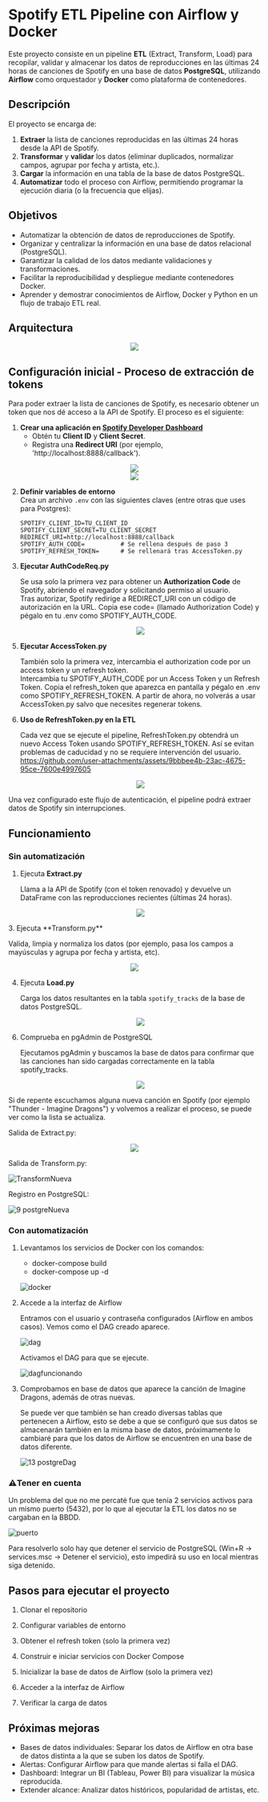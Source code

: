 # Spotify ETL Pipeline con Airflow y Docker

Este proyecto consiste en un pipeline **ETL** (Extract, Transform, Load) para recopilar, validar y almacenar los datos de reproducciones en las últimas 24 horas de canciones de Spotify en una base de datos **PostgreSQL**, utilizando **Airflow** como orquestador y **Docker** como plataforma de contenedores.

## Descripción

El proyecto se encarga de:
1. **Extraer** la lista de canciones reproducidas en las últimas 24 horas desde la API de Spotify.
2. **Transformar** y **validar** los datos (eliminar duplicados, normalizar campos, agrupar por fecha y artista, etc.).
3. **Cargar** la información en una tabla de la base de datos PostgreSQL.
4. **Automatizar** todo el proceso con Airflow, permitiendo programar la ejecución diaria (o la frecuencia que elijas).

## Objetivos

- Automatizar la obtención de datos de reproducciones de Spotify.
- Organizar y centralizar la información en una base de datos relacional (PostgreSQL).
- Garantizar la calidad de los datos mediante validaciones y transformaciones.
- Facilitar la reproducibilidad y despliegue mediante contenedores Docker.
- Aprender y demostrar conocimientos de Airflow, Docker y Python en un flujo de trabajo ETL real.

## Arquitectura
  <div align="center">
     <img src="https://github.com/user-attachments/assets/9412808c-b06a-4c12-9ba8-bd270ba29b42">
  </div>

## Configuración inicial - Proceso de extracción de tokens 

Para poder extraer la lista de canciones de Spotify, es necesario obtener un token que nos dé acceso a la API de Spotify. El proceso es el siguiente:

1. **Crear una aplicación en [Spotify Developer Dashboard](https://developer.spotify.com/dashboard/)**
   - Obtén tu **Client ID** y **Client Secret**.
   - Registra una **Redirect URI** (por ejemplo, 'http://localhost:8888/callback').
  <div align="center">
     <img src="https://github.com/user-attachments/assets/f68cf581-fbc9-45dc-818e-dda962e3c265">
  </div>

  <div align="center">
     <img src="https://github.com/user-attachments/assets/9bbbee4b-23ac-4675-95ce-7600e4997605">
  </div>

2. **Definir variables de entorno**  
   Crea un archivo `.env` con las siguientes claves (entre otras que uses para Postgres):
   ```dotenv
   SPOTIFY_CLIENT_ID=TU_CLIENT_ID
   SPOTIFY_CLIENT_SECRET=TU_CLIENT_SECRET
   REDIRECT_URI=http://localhost:8888/callback
   SPOTIFY_AUTH_CODE=          # Se rellena después de paso 3
   SPOTIFY_REFRESH_TOKEN=      # Se rellenará tras AccessToken.py

3. **Ejecutar AuthCodeReq.py**
   
   Se usa solo la primera vez para obtener un **Authorization Code** de Spotify, abriendo el navegador y solicitando permiso al usuario.  
   Tras autorizar, Spotify redirige a REDIRECT_URI con un código de autorización en la URL.
   Copia ese code= (llamado Authorization Code) y pégalo en tu .env como SPOTIFY_AUTH_CODE.
   <div align="center">
     <img src="https://github.com/user-attachments/assets/f89144d9-9057-4337-8639-2e6a3ed582a5">
  </div>

5. **Ejecutar AccessToken.py**

   También solo la primera vez, intercambia el authorization code por un access token y un refresh token.  
   Intercambia tu SPOTIFY_AUTH_CODE por un Access Token y un Refresh Token.
   Copia el refresh_token que aparezca en pantalla y pégalo en .env como SPOTIFY_REFRESH_TOKEN.
   A partir de ahora, no volverás a usar AccessToken.py salvo que necesites regenerar tokens.

7. **Uso de RefreshToken.py en la ETL**

   Cada vez que se ejecute el pipeline, RefreshToken.py obtendrá un nuevo Access Token usando SPOTIFY_REFRESH_TOKEN.
   Así se evitan problemas de caducidad y no se requiere intervención del usuario.
   https://github.com/user-attachments/assets/9bbbee4b-23ac-4675-95ce-7600e4997605
   <div align="center">
     <img src="https://github.com/user-attachments/assets/931effc8-0917-4055-b879-7c01d7711b01">
  </div>

Una vez configurado este flujo de autenticación, el pipeline podrá extraer datos de Spotify sin interrupciones.

## Funcionamiento

### Sin automatización

1. Ejecuta **Extract.py**

   Llama a la API de Spotify (con el token renovado) y devuelve un DataFrame con las reproducciones recientes (últimas 24 horas). 
   <div align="center">
     <img src="https://github.com/user-attachments/assets/af3ff0d9-0f20-46b4-b14b-c01cdf9f9c54">
  </div>
3. Ejecuta **Transform.py**
   
   Valida, limpia y normaliza los datos (por ejemplo, pasa los campos a mayúsculas y agrupa por fecha y artista, etc).
    <div align="center">
     <img src="https://github.com/user-attachments/assets/8c8aee05-ce70-47e2-adb0-5f3cb4ce6f07">
  </div>

4. Ejecuta **Load.py**

   Carga los datos resultantes en la tabla `spotify_tracks` de la base de datos PostgreSQL.
   <div align="center">
     <img src="https://github.com/user-attachments/assets/7c061bdf-10fd-43e9-b177-0905a56a0f87">
  </div>

6. Comprueba en pgAdmin de PostgreSQL

   Ejecutamos pgAdmin y buscamos la base de datos para confirmar que las canciones han sido cargadas correctamente en la tabla spotify_tracks.
   <div align="center">
     <img src="https://github.com/user-attachments/assets/0e9e8bf2-7007-49ae-9450-d653cb129d80">
  </div>


Si de repente escuchamos alguna nueva canción en Spotify (por ejemplo "Thunder - Imagine Dragons") y volvemos a realizar el proceso, se puede ver como la lista se actualiza. 

Salida de Extract.py:
   <div align="center">
     <img src="https://github.com/user-attachments/assets/9bdbf5f7-84d4-46bf-ae58-baed73d9ead4">
  </div>

Salida de Transform.py:

![TransformNueva](https://github.com/user-attachments/assets/69a25b14-b30d-422f-a713-8542a48d93e4)

Registro en PostgreSQL:

![9  postgreNueva](https://github.com/user-attachments/assets/b1d464e4-0f56-4f4c-948f-a7eac77dcd10)


### Con automatización

1. Levantamos los servicios de Docker con los comandos:

   - docker-compose build
   - docker-compose up -d
   
   ![docker](https://github.com/user-attachments/assets/6839fee2-27f2-4c7b-bba6-5f3ec3ad939e)


3. Accede a la interfaz de Airflow

   Entramos con el usuario y contraseña configurados (Airflow en ambos casos).
   Vemos como el DAG creado aparece.
   
   ![dag](https://github.com/user-attachments/assets/3d32276f-7ef3-4bef-9f28-b8fe80c28b33)

   Activamos el DAG para que se ejecute.

   ![dagfuncionando](https://github.com/user-attachments/assets/91c3b1d7-4725-48b8-b140-bca8059f74cc)

4. Comprobamos en base de datos que aparece la canción de Imagine Dragons, además de otras nuevas.
   
   Se puede ver que también se han creado diversas tablas que pertenecen a Airflow, esto se debe a que se configuró que sus datos se almacenarán también en la misma base de datos, próximamente lo cambiaré para que los datos de Airflow se encuentren en una base de datos    diferente.

   ![13  postgreDag](https://github.com/user-attachments/assets/9093d565-53ad-417e-8d15-ab3d35ed72f4)


### ⚠️Tener en cuenta

Un problema del que no me percaté fue que tenía 2 servicios activos para un mismo puerto (5432), por lo que al ejecutar la ETL los datos no se cargaban en la BBDD.

![puerto](https://github.com/user-attachments/assets/3345cf53-3198-4e7f-99f0-9762ad1b01b8) 

Para resolverlo solo hay que detener el servicio de PostgreSQL (Win+R -> services.msc -> Detener el servicio), esto impedirá su uso en local mientras siga detenido.


## Pasos para ejecutar el proyecto

1. Clonar el repositorio

2. Configurar variables de entorno

3. Obtener el refresh token (solo la primera vez)

4. Construir e iniciar servicios con Docker Compose
  
5. Inicializar la base de datos de Airflow (solo la primera vez)

6. Acceder a la interfaz de Airflow

7. Verificar la carga de datos

## Próximas mejoras
- Bases de datos individuales: Separar los datos de Airflow en otra base de datos distinta a la que se suben los datos de Spotify.
- Alertas: Configurar Airflow para que mande alertas si falla el DAG.
- Dashboard: Integrar un BI (Tableau, Power BI) para visualizar la música reproducida.
- Extender alcance: Analizar datos históricos, popularidad de artistas, etc.
